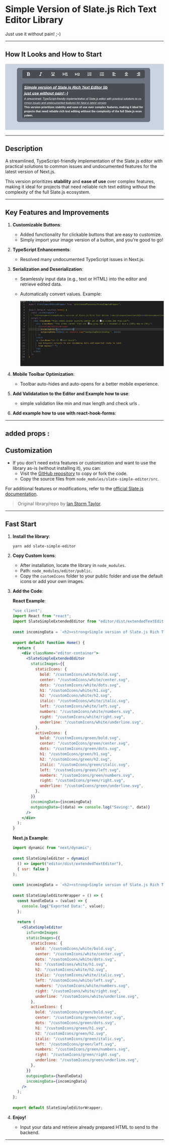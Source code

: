 # Simple Version of Slate.js Rich Text Editor Library

Just use it without pain! ;-)

---

## How It Looks and How to Start

![Demo](./public/visualize.png)

---

## Description

A streamlined, TypeScript-friendly implementation of the Slate.js editor with practical solutions to common issues and undocumented features for the latest version of Next.js.

This version prioritizes **stability** and **ease of use** over complex features, making it ideal for projects that need reliable rich text editing without the complexity of the full Slate.js ecosystem.

---

## Key Features and Improvements

1. **Customizable Buttons**:

   - Added functionality for clickable buttons that are easy to customize.
   - Simply import your image version of a button, and you're good to go!

2. **TypeScript Enhancements**:

   - Resolved many undocumented TypeScript issues in Next.js.

3. **Serialization and Deserialization**:

   - Seamlessly input data (e.g., text or HTML) into the editor and retrieve edited data.
   - Automatically convert values. Example:

     ![Demo](./public/data.png)

4. **Mobile Toolbar Optimization**:
   - Toolbar auto-hides and auto-opens for a better mobile experience.
5. **Add Validatation to the Editor and Example how to use**:
   - simple validation like min and max length and check urls .
6. **Add example how to use with react-hook-forms**:

---

## added props :

## Customization

- If you don’t need extra features or customization and want to use the library as-is (without installing it), you can:
  - Visit the [GitHub repository](https://github.com/jaumamyfront-ender/slate-simple-editor) to copy or fork the code.
  - Copy the source files from `node_modules/slate-simple-editor/src`.

For additional features or modifications, refer to the [official Slate.js documentation](https://docs.slatejs.org).

> Original library/repo by [Ian Storm Taylor](https://github.com/ianstormtaylor/slate).

---

## Fast Start

1. **Install the library**:

   ```bash
   yarn add slate-simple-editor
   ```

2. **Copy Custom Icons**:

   - After installation, locate the library in `node_modules`.
   - Path: `node_modules/editor/public`.
   - Copy the `customIcons` folder to your public folder and use the default icons or add your own images.

3. **Add the Code**:

   **React Example**:

   ```jsx
   "use client";
   import React from "react";
   import SlateSimpleExtendedEditor from "editor/dist/extendedTextEditor";

   const incomingData = `<h2><strong>Simple version of Slate.js Rich Text Editor lib</strong></h2>`;

   export default function Home() {
     return (
       <div className="editor-container">
         <SlateSimpleExtendedEditor
           staticImages={{
             staticIcons: {
               bold: "/customIcons/white/bold.svg",
               center: "/customIcons/white/center.svg",
               dots: "/customIcons/white/dots.svg",
               h1: "/customIcons/white/h1.svg",
               h2: "/customIcons/white/h2.svg",
               italic: "/customIcons/white/italic.svg",
               left: "/customIcons/white/left.svg",
               numbers: "/customIcons/white/numbers.svg",
               right: "/customIcons/white/right.svg",
               underline: "/customIcons/white/underline.svg",
             },
             activeIcons: {
               bold: "/customIcons/green/bold.svg",
               center: "/customIcons/green/center.svg",
               dots: "/customIcons/green/dots.svg",
               h1: "/customIcons/green/h1.svg",
               h2: "/customIcons/green/h2.svg",
               italic: "/customIcons/green/italic.svg",
               left: "/customIcons/green/left.svg",
               numbers: "/customIcons/green/numbers.svg",
               right: "/customIcons/green/right.svg",
               underline: "/customIcons/green/underline.svg",
             },
           }}
           incomingData={incomingData}
           outgoingData={(data) => console.log("Saving:", data)}
         />
       </div>
     );
   }
   ```

   **Next.js Example**:

   ```jsx
   import dynamic from "next/dynamic";

   const SlateSimpleEditor = dynamic(
     () => import("editor/dist/extendedTextEditor"),
     { ssr: false }
   );

   const incomingData = `<h2><strong>Simple version of Slate.js Rich Text Editor lib</strong></h2>`;

   const SlateSimpleEditorWrapper = () => {
     const handleData = (value) => {
       console.log("Exported Data:", value);
     };

     return (
       <SlateSimpleEditor
         isTurnOnImages
         staticImages={{
           staticIcons: {
             bold: "/customIcons/white/bold.svg",
             center: "/customIcons/white/center.svg",
             dots: "/customIcons/white/dots.svg",
             h1: "/customIcons/white/h1.svg",
             h2: "/customIcons/white/h2.svg",
             italic: "/customIcons/white/italic.svg",
             left: "/customIcons/white/left.svg",
             numbers: "/customIcons/white/numbers.svg",
             right: "/customIcons/white/right.svg",
             underline: "/customIcons/white/underline.svg",
           },
           activeIcons: {
             bold: "/customIcons/green/bold.svg",
             center: "/customIcons/green/center.svg",
             dots: "/customIcons/green/dots.svg",
             h1: "/customIcons/green/h1.svg",
             h2: "/customIcons/green/h2.svg",
             italic: "/customIcons/green/italic.svg",
             left: "/customIcons/green/left.svg",
             numbers: "/customIcons/green/numbers.svg",
             right: "/customIcons/green/right.svg",
             underline: "/customIcons/green/underline.svg",
           },
         }}
         outgoingData={handleData}
         incomingData={incomingData}
       />
     );
   };

   export default SlateSimpleEditorWrapper;
   ```

4. **Enjoy!**
   - Input your data and retrieve already prepared HTML to send to the backend.

---
